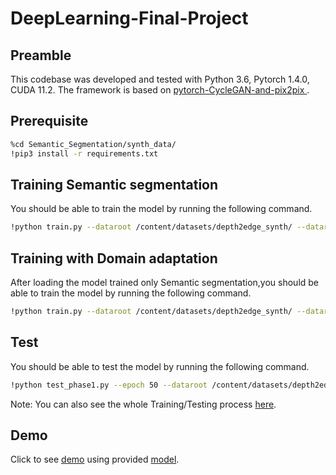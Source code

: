 # DeepLearning-Final-Project


## Preamble
This codebase was developed and tested with Python 3.6, Pytorch 1.4.0, CUDA 11.2. The framework is based on [pytorch-CycleGAN-and-pix2pix
](https://github.com/junyanz/pytorch-CycleGAN-and-pix2pix).

## Prerequisite
```bash
%cd Semantic_Segmentation/synth_data/
!pip3 install -r requirements.txt
```

## Training Semantic segmentation
You should be able to train the model by running the following command.
```bash
!python train.py --dataroot /content/datasets/depth2edge_synth/ --dataroot_target /content/datasets/depth2edge_synth/ --name depth2edge_synth --model our --netG encoder_decoder_256 --netD LeNet --direction AtoB --lambda_entropy 100 --dataset_mode onehotAligned --norm batch --pool_size 0 --input_nc 1 --output_nc 3 --batch_size 8 --checkpoints_dir /content/ --save_epoch_freq 1 --gpu_ids 0 --n_epochs 100 --n_epochs_decay 100 
```

## Training with Domain adaptation
After loading the model trained only Semantic segmentation,you should be able to train the model by running the following command.
```bash
!python train.py --dataroot /content/datasets/depth2edge_synth/ --dataroot_target /content/datasets/depth2final_real_all_depth/ --name DA --model our --netG encoder_decoder_256 --netD LeNet --direction AtoB --lambda_entropy 20 --lambda_DA 100 --dataset_mode onehotAligned --norm batch --pool_size 0 --input_nc 1 --output_nc 3 --batch_size 8 --checkpoints_dir /content/ --save_epoch_freq 1 --gpu_ids 0 --n_epochs 30 --n_epochs_decay 30 --continue_train --epoch 176 #--load_size 512 --crop_size 512 --preprocess none
```

## Test
You should be able to test the model by running the following command.
```bash
!python test_phase1.py --epoch 50 --dataroot /content/datasets/depth2edge_real/ --name DA --model our --netG encoder_decoder_256 --netD LeNet --direction AtoB --dataset_mode onehotAligned --norm batch --checkpoints_dir /content/ --results_dir /content/result/ --input_nc 1 --output_nc 3 
```

Note: You can also see the whole Training/Testing process [here](https://github.com/aitiaowu/DeepLearning-Final-Project/blob/main/02456_Final_Project.ipynb).

## Demo
Click to see [demo](https://github.com/aitiaowu/DeepLearning-Final-Project/blob/main/test_Demo.ipynb) using provided [model](https://github.com/aitiaowu/DeepLearning-Final-Project/tree/main/ckpt).
